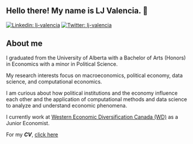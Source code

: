 <div align="left">
  
## Hello there! My name is LJ Valencia. 👋
[![Linkedin: lj-valencia](https://img.shields.io/badge/lj--valencia-blue?style=flat&logo=linkedin&labelColor=blue)](https://www.linkedin.com/in/lj-valencia)
[![Twitter: lj-valencia](https://img.shields.io/badge/LJValenc1a-blue?style=flat&logo=twitter&labelColor=blue)](https://twitter.com/LJValenc1a)
  
## About me
I graduated from the University of Alberta with a Bachelor of Arts (Honors) in Economics with a minor in Political Science. 
  
My research interests focus on macroeconomics, political economy, data science, and computational economics.
  
I am curious about how political institutions and the economy influence each other and the application of computational methods and data science to analyze and understand economic phenomena.

I currently work at [Western Economic Diversification Canada (WD)](https://www.wd-deo.gc.ca/eng/home.asp) as a Junior Economist. 

For my **_CV_**, [click here](LJ-Valencia-CV.pdf)
</div>
